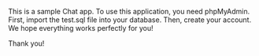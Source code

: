 This is a sample Chat app.
To use this application, you need phpMyAdmin.
First, import the test.sql file into your database. Then, create your account.
We hope everything works perfectly for you!

Thank you!
